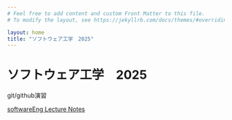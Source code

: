 ```yaml
---
# Feel free to add content and custom Front Matter to this file.
# To modify the layout, see https://jekyllrb.com/docs/themes/#overriding-theme-defaults

layout: home
title: "ソフトウェア工学　2025"
---
```


# ソフトウェア工学　2025

git/github演習

[softwareEng Lecture Notes](softwareEng2025.md)
